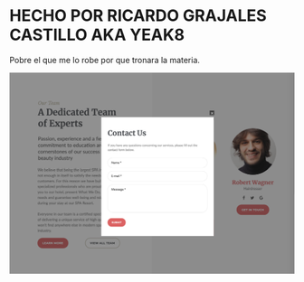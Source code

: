 # HECHO POR RICARDO GRAJALES CASTILLO AKA YEAK8

Pobre el que me lo robe por que tronara la materia.

![Screenshot_1717207538](https://raw.githubusercontent.com/Yeak8/TAREA_maquetacion_modal_Ricardo_Grajales_Castillo/refs/heads/main/modalejemplo.png)
